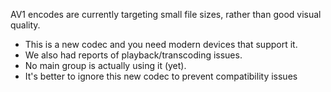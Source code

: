 AV1 encodes are currently targeting small file sizes, rather than good visual quality.

- This is a new codec and you need modern devices that support it.
- We also had reports of playback/transcoding issues.
- No main group is actually using it (yet).
- It's better to ignore this new codec to prevent compatibility issues
